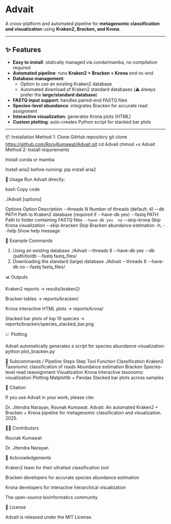 # Advait  
A cross-platform and automated pipeline for **metagenomic classification and visualization** using **Kraken2, Bracken, and Krona**.  

---

## ✨ Features
- **Easy to install**: statically managed via conda/mamba, no compilation required  
- **Automated pipeline**: runs **Kraken2 + Bracken + Krona** end-to-end  
- **Database management**:  
  - Option to use an existing Kraken2 database  
  - Automated download of Kraken2 standard databases (⚠️ always prefer the **large/standard database**)  
- **FASTQ input support**: handles paired-end FASTQ files  
- **Species-level abundance**: integrates Bracken for accurate read assignment  
- **Interactive visualization**: generates Krona plots (HTML)  
- **Custom plotting**: auto-creates Python script for stacked bar plots  

---

📦 Installation
Method 1: Clone GitHub repository
git clone https://github.com/RonyKumawat/Advait.git
cd Advait
chmod +x Advait
Method 2: Install requirements

Install conda or mamba

Install aria2 before running:
pip install aria2


🚀 Usage
Run Advait directly:

bash
Copy code

./Advait [options]

Options
Option	Description
--threads N	Number of threads (default: 4)
--db PATH	Path to Kraken2 database (required if --have-db yes)
--fastq PATH	Path to folder containing FASTQ files
`--have-db yes	no`
--skip-krona	Skip Krona visualization
--skip-bracken	Skip Bracken abundance estimation
-h, --help	Show help message


📂 Example Commands

1. Using an existing database
./Advait --threads 8 --have-db yes --db /path/to/db --fastq fastq_files/
2. Downloading the standard (large) database
./Advait --threads 8 --have-db no --fastq fastq_files/

📊 Outputs

Kraken2 reports → results/kraken2/

Bracken tables → reports/bracken/

Krona interactive HTML plots → reports/krona/

Stacked bar plots of top 10 species → reports/bracken/species_stacked_bar.png

📈 Plotting

Advait automatically generates a script for species abundance visualization:
python plot_bracken.py

🔧 Subcommands / Pipeline Steps
Step	Tool	Function
Classification	Kraken2	Taxonomic classification of reads
Abundance estimation	Bracken	Species-level read reassignment
Visualization	Krona	Interactive taxonomic visualization
Plotting	Matplotlib + Pandas	Stacked bar plots across samples

📖 Citation

If you use Advait in your work, please cite:

Dr. Jitendra Narayan, Rounak Kumawat. Advait: An automated Kraken2 + Bracken + Krona pipeline for metagenomic classification and visualization. 2025.

👩‍💻 Contributors

Rounak Kumawat

Dr. Jitendra Narayan

🙏 Acknowledgements

Kraken2 team for their ultrafast classification tool

Bracken developers for accurate species abundance estimation

Krona developers for interactive hierarchical visualization

The open-source bioinformatics community

📜 License

Advait is released under the MIT License.

